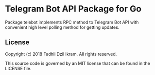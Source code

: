 # Telegram Bot API Package for Go

Package telebot implements RPC method to Telegram Bot API with convenient high
level polling method for getting updates.

## License

Copyright (c) 2018 Fadhli Dzil Ikram. All rights reserved.

This source code is governed by an MIT license that can be found in the LICENSE
file.
